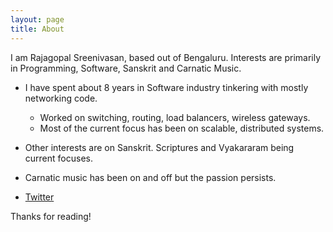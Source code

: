 ```yaml
---
layout: page
title: About
---
```


<p class="message">
  I am Rajagopal Sreenivasan, based out of Bengaluru.
  Interests are primarily in Programming, Software, Sanskrit and Carnatic Music.
</p>

- I have spent about 8 years in Software industry tinkering with mostly networking code.
  - Worked on switching, routing, load balancers, wireless gateways.
  - Most of the current focus has been on scalable, distributed systems.

- Other interests are on Sanskrit. Scriptures and Vyakararam being current focuses.
- Carnatic music has been on and off but the passion persists.

* [Twitter](https://twitter.com/rajagopal211)


Thanks for reading!

